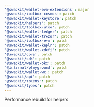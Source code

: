 ```yaml
---
'@swapkit/wallet-evm-extensions': major
'@swapkit/toolbox-cosmos': patch
'@swapkit/wallet-keystore': patch
'@swapkit/helpers': patch
'@swapkit/toolbox-utxo': patch
'@swapkit/wallet-ledger': patch
'@swapkit/wallet-trezor': patch
'@swapkit/toolbox-evm': patch
'@swapkit/wallet-keplr': patch
'@swapkit/wallet-xdefi': patch
'@swapkit/core': patch
'@swapkit/sdk': patch
'@swapkit/wallet-okx': patch
'@internal/playground': patch
'@swapkit/wallet-wc': patch
'@swapkit/api': patch
'@swapkit/tokens': patch
'@swapkit/types': patch
---
```


Performance rebuild for helpers

